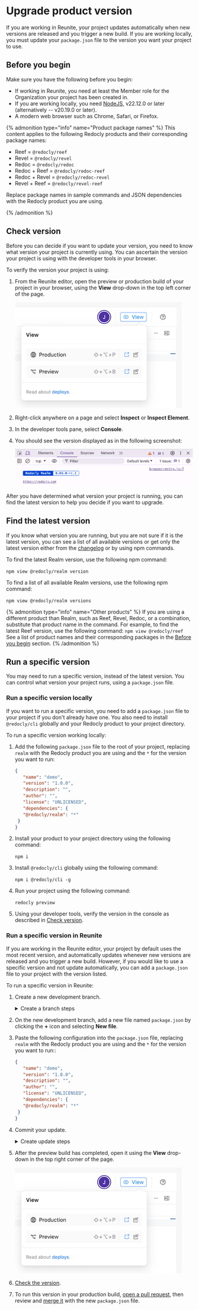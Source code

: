 # Upgrade product version

If you are working in Reunite, your project updates automatically when new versions are released and you trigger a new build.
If you are working locally, you must update your `package.json` file to the version you want your project to use.

## Before you begin

Make sure you have the following before you begin:

- If working in Reunite, you need at least the Member role for the Organization your project has been created in.
- If you are working locally, you need [NodeJS](https://nodejs.org/en), v22.12.0 or later (alternatively -- v20.19.0 or later).
- A modern web browser such as Chrome, Safari, or Firefox.

{% admonition type="info" name="Product package names" %}
This content applies to the following Redocly products and their corresponding package names:

- Reef = `@redocly/reef`
- Revel = `@redocly/revel`
- Redoc = `@redocly/redoc`
- Redoc + Reef = `@redocly/redoc-reef`
- Redoc + Revel = `@redocly/redoc-revel`
- Revel + Reef = `@redocly/revel-reef`

Replace package names in sample commands and JSON dependencies with the Redocly product you are using.

{% /admonition %}

## Check version

Before you can decide if you want to update your version, you need to know what version your project is currently using.
You can ascertain the version your project is using with the developer tools in your browser.

To verify the version your project is using:

1. From the Reunite editor, open the preview or production build of your project in your browser, using the **View** drop-down in the top left corner of the page.

   ![Screenshot of top right corner of Reunite editor with View drop-down](./images/view-project-dropdown.png)

2. Right-click anywhere on a page and select **Inspect** or **Inspect Element**.
3. In the developer tools pane, select **Console**.
4. You should see the version displayed as in the following screenshot:

   ![Screenshot of the console in Chrome showing the Redocly Realm version](./images/console-version.png)

After you have determined what version your project is running, you can find the latest version to help you decide if you want to upgrade.

## Find the latest version

If you know what version you are running, but you are not sure if it is the latest version, you can see a list of all available versions or get only the latest version either from the [changelog](../changelog.page.tsx) or by using npm commands.

To find the latest Realm version, use the following npm command:

`npm view @redocly/realm version`

To find a list of all available Realm versions, use the following npm command:

`npm view @redocly/realm versions`

{% admonition type="info" name="Other products" %}
If you are using a different product than Realm, such as Reef, Revel, Redoc, or a combination, substitute that product name in the command.
For example, to find the latest Reef version, use the following command: `npm view @redocly/reef`
See a list of product names and their corresponding packages in the [Before you begin](#before-you-begin) section.
{% /admonition %}

## Run a specific version

You may need to run a specific version, instead of the latest version.
You can control what version your project runs, using a `package.json` file.

### Run a specific version locally

If you want to run a specific version, you need to add a `package.json` file to your project if you don't already have one.
You also need to install `@redocly/cli` globally and your Redocly product to your project directory.

To run a specific version working locally:

1. Add the following `package.json` file to the root of your project, replacing `realm` with the Redocly product you are using and the `*` for the version you want to run:

   ```json   {% title="package.json" %}
   {
      "name": "demo",
      "version": "1.0.0",
      "description": "",
      "author": "",
      "license": "UNLICENSED",
      "dependencies": {
      "@redocly/realm": "*"
    }
   }
   ```

2. Install your product to your project directory using the following command:

   `npm i`

3. Install `@redocly/cli` globally using the following command:

   `npm i @redocly/cli -g`

4. Run your project using the following command:

   `redocly preview`

5. Using your developer tools, verify the version in the console as described in [Check version](#check-version).

### Run a specific version in Reunite

If you are working in the Reunite editor, your project by default uses the most recent version, and automatically updates whenever new versions are released and you trigger a new build.
However, if you would like to use a specific version and not update automatically, you can add a `package.json` file to your project with the version listed.

To run a specific version in Reunite:

1. Create a new development branch.

   <details>
   <summary>Create a branch steps</summary>

    {% partial file="../_partials/create-branch.md" /%}

   </details>

2. On the new development branch, add a new file named `package.json` by clicking the **+** icon and selecting **New file**.
3. Paste the following configuration into the `package.json` file, replacing `realm` with the Redocly product you are using and the `*` for the version you want to run::

   ```json   {% title="package.json" %}
   {
      "name": "demo",
      "version": "1.0.0",
      "description": "",
      "author": "",
      "license": "UNLICENSED",
      "dependencies": {
      "@redocly/realm": "*"
    }
   }
   ```

4. Commit your update.

   <details>
   <summary>Create update steps</summary>

    {% partial file="../_partials/commit.md" /%}

   </details>

5. After the preview build has completed, open it using the **View** drop-down in the top right corner of the page.

   ![Screenshot of top right corner of Reunite editor with View drop-down](./images/view-project-dropdown.png)

6. [Check the version](#check-version).
7. To run this version in your production build, [open a pull request](../reunite/project/pull-request/open-pull-request.md), then review and [merge it](../reunite/project/pull-request/review-pull-request.md#merge-a-pull-request) with the new `package.json` file.

